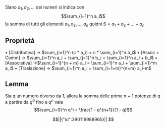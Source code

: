 Siano $a_1, a_2,...$ dei numeri si indica con $$\sum_{i=1}^n a_i$$la somma di tutti gli elementi $a_1, a_2,..., a_n$ quidni $S = a_1 + a_2 + ... + a_n$

## Proprietà

• [Distributiva] -> $\sum_{i=1}^n (c * a_i) = c * \sum_{i=1}^n a_i$
• [Assoc + Comm] -> $\sum_{i=1}^n a_i + \sum_{j=1}^n b_j = \sum_{i=1}^n a_i + b_i$
• [Associativa] ->$\sum_{i=1}^{n + m} a_i = \sum_{i=1}^n a_i + \sum_{i=1}^m a_i$
• [Traslazione] -> $\sum_{i=1}^n a_i = \sum_{i=1+m}^{n+m} a_i-m$

## Lemma

Sia q un numero diverso da 1, allora la somma delle prime n + 1 potenze di q a partire da $q^0$ fino a $q^n$ vale 
$$\sum_{i=0}^n q^i = \frac{1 - q^{n+1}}{1 - q}$$
```math
||{"id":390119988965}||


```


